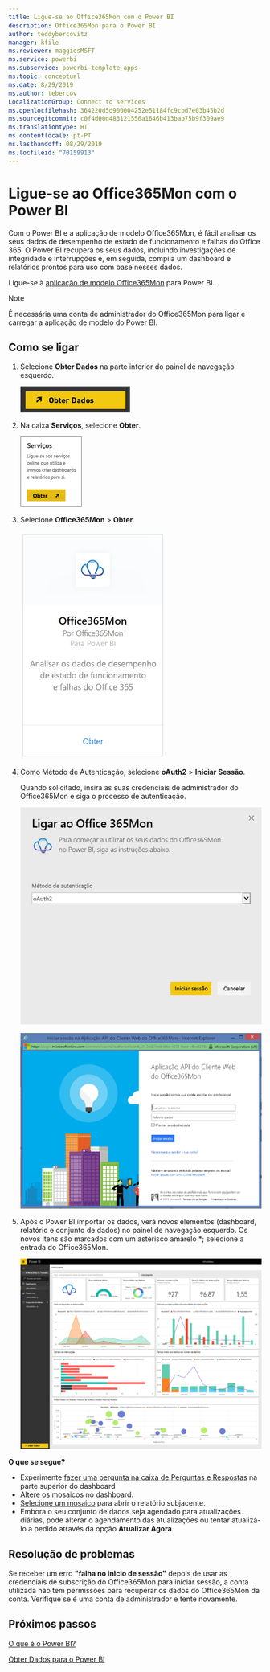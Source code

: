 ```yaml
---
title: Ligue-se ao Office365Mon com o Power BI
description: Office365Mon para o Power BI
author: teddybercovitz
manager: kfile
ms.reviewer: maggiesMSFT
ms.service: powerbi
ms.subservice: powerbi-template-apps
ms.topic: conceptual
ms.date: 8/29/2019
ms.author: tebercov
LocalizationGroup: Connect to services
ms.openlocfilehash: 364220d5d900004252e51184fc9cbd7e03b45b2d
ms.sourcegitcommit: c0f4d00d483121556a1646b413bab75b9f309ae9
ms.translationtype: HT
ms.contentlocale: pt-PT
ms.lasthandoff: 08/29/2019
ms.locfileid: "70159913"
---
```

# <a name="connect-to-office365mon-with-power-bi"></a>Ligue-se ao Office365Mon com o Power BI
Com o Power BI e a aplicação de modelo Office365Mon, é fácil analisar os seus dados de desempenho de estado de funcionamento e falhas do Office 365. O Power BI recupera os seus dados, incluindo investigações de integridade e interrupções e, em seguida, compila um dashboard e relatórios prontos para uso com base nesses dados.

Ligue-se à [aplicação de modelo Office365Mon](https://app.powerbi.com/groups/me/getdata/services/office365mon) para Power BI.

>[!NOTE]
>É necessária uma conta de administrador do Office365Mon para ligar e carregar a aplicação de modelo do Power BI.

## <a name="how-to-connect"></a>Como se ligar
1. Selecione **Obter Dados** na parte inferior do painel de navegação esquerdo.
   
   ![](media/service-connect-to-office365mon/pbi_getdata.png)
2. Na caixa **Serviços**, selecione **Obter**.
   
   ![](media/service-connect-to-office365mon/pbi_getservices.png) 
3. Selecione **Office365Mon** \> **Obter**.
   
   ![](media/service-connect-to-office365mon/o365mon.png)
4. Como Método de Autenticação, selecione **oAuth2** \> **Iniciar Sessão**.
   
   Quando solicitado, insira as suas credenciais de administrador do Office365Mon e siga o processo de autenticação.
   
   ![](media/service-connect-to-office365mon/creds.png)
   
   ![](media/service-connect-to-office365mon/creds2.png)
5. Após o Power BI importar os dados, verá novos elementos (dashboard, relatório e conjunto de dados) no painel de navegação esquerdo. Os novos itens são marcados com um asterisco amarelo \*; selecione a entrada do Office365Mon.
   
   ![](media/service-connect-to-office365mon/dashboard4.png)

**O que se segue?**

* Experimente [fazer uma pergunta na caixa de Perguntas e Respostas](consumer/end-user-q-and-a.md) na parte superior do dashboard
* [Altere os mosaicos](service-dashboard-edit-tile.md) no dashboard.
* [Selecione um mosaico](consumer/end-user-tiles.md) para abrir o relatório subjacente.
* Embora o seu conjunto de dados seja agendado para atualizações diárias, pode alterar o agendamento das atualizações ou tentar atualizá-lo a pedido através da opção **Atualizar Agora**

## <a name="troubleshooting"></a>Resolução de problemas
Se receber um erro **"falha no inicio de sessão"** depois de usar as credenciais de subscrição do Office365Mon para iniciar sessão, a conta utilizada não tem permissões para recuperar os dados do Office365Mon da conta. Verifique se é uma conta de administrador e tente novamente.

## <a name="next-steps"></a>Próximos passos
[O que é o Power BI?](power-bi-overview.md)

[Obter Dados para o Power BI](service-get-data.md)

